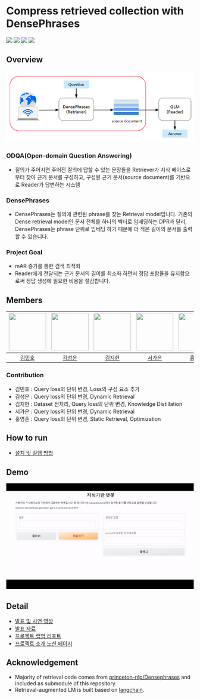 # Compress retrieved collection with DensePhrases

<a href="https://youtu.be/K8NJ71x_Ia8"><img src="https://img.shields.io/badge/Presentation video-FFFFFF?style=for-the-badge&logo=youtube&logoColor=ff0000"/></a> <a href="./assets/docs/[최종] NLP_06조_생성형 검색을 위한 프롬프트 경량화.pdf"><img src="https://img.shields.io/badge/Presentation-FFFFFF?style=for-the-badge&logo=microsoftpowerpoint&logoColor=B7472A"/></a> <a href="https://docs.google.com/document/d/1vW2N35_0SOVTO9TCv5H0HOLWqqaqKl9cWBU_NhqpHi4/edit?usp=sharing"><img src="https://img.shields.io/badge/Wrapup report-FFFFFF?style=for-the-badge&logo=googlesheets&logoColor=34A853"/></a> <a href="https://eojjeol-stones.notion.site/NLP-06-8ff20f24f6324f00ba3e2cfb948614ee?pvs=4"><img src="https://img.shields.io/badge/Project summary-FFFFFF?style=for-the-badge&logo=notion&logoColor=000000"/></a>

## Overview
![Overview](/assets/img/overview.png)

### ODQA(Open-domain Question Answering)
- 질의가 주어지면 주어진 질의에 답할 수 있는 문장들을 Retriever가 지식 베이스로부터 찾아 근거 문서를 구성하고, 구성된 근거 문서(source document)를 기반으로 Reader가 답변하는 시스템

### DensePhrases
- DensePhrases는 질의에 관련된 phrase를 찾는 Retrieval model입니다. 기존의 Dense retrieval model인 문서 전체를 하나의 벡터로 임베딩하는 DPR과 달리, DensePhrases는 phrase 단위로 임베딩 하기 때문에 더 적은 길이의 문서를 출력 할 수 있습니다.

### Project Goal
- mAR 증가를 통한 검색 최적화
- Reader에게 전달되는 근거 문서의 길이를 최소화 하면서 정답 포함율을 유지함으로써 정답 생성에 필요한 비용을 절감합니다.

## Members
|<img src='https://avatars.githubusercontent.com/u/74442786?v=4' height=100 width=100px></img>|<img src='https://avatars.githubusercontent.com/u/99644139?v=4' height=100 width=100px></img>|<img src='https://avatars.githubusercontent.com/u/50359820?v=4' height=100 width=100px></img>|<img src='https://avatars.githubusercontent.com/u/85860941?v=4' height=100 width=100px></img>|<img src='https://avatars.githubusercontent.com/u/106165619?v=4' height=100 width=100px></img>|
|:---:|:---:|:---:|:---:|:---:|
| [김민호](https://github.com/GrapeDiget) | [김성은](https://github.com/i-mprovising) | [김지현](https://github.com/jihyeeon) | [서가은](https://github.com/gaeun0112) | [홍영훈](https://github.com/MostlyFor) |

### Contribution
- 김민호 : Query loss의 단위 변경, Loss의 구성 요소 추가
- 김성은 : Query loss의 단위 변경, Dynamic Retrieval
- 김지현 : Dataset 전처리, Query loss의 단위 변경, Knowledge Distillation
- 서가은 : Query loss의 단위 변경, Dynamic Retrieval
- 홍영훈 : Query loss의 단위 변경, Static Retrieval, Optimization

## How to run

- [설치 및 실행 방법](/setup.md)

## Demo
![Demo](/assets/img/demo%20page.gif)

## Detail

- [발표 및 시연 영상](https://youtu.be/K8NJ71x_Ia8)
- [발표 자료](https://github.com/boostcampaitech5/level3_nlp_finalproject-nlp-06/blob/main/assets/docs/[%EC%B5%9C%EC%A2%85]%20NLP_06%EC%A1%B0_%EC%83%9D%EC%84%B1%ED%98%95%20%EA%B2%80%EC%83%89%EC%9D%84%20%EC%9C%84%ED%95%9C%20%ED%94%84%EB%A1%AC%ED%94%84%ED%8A%B8%20%EA%B2%BD%EB%9F%89%ED%99%94.pdf)
- [프로젝트 랩업 리포트](https://docs.google.com/document/d/1vW2N35_0SOVTO9TCv5H0HOLWqqaqKl9cWBU_NhqpHi4/edit?usp=sharing)
- [프로젝트 소개 노션 페이지](https://boostcampait.notion.site/NLP-06-aed368eab95e4b78bcab82d528a18d35?pvs=4)

## Acknowledgement
* Majority of retrieval code comes from [princeton-nlp/Densephrases](https://github.com/princeton-nlp/DensePhrases) and included as submodule of this repository.
* Retrieval-augmented LM is built based on [langchain](https://github.com/hwchase17/langchain).

